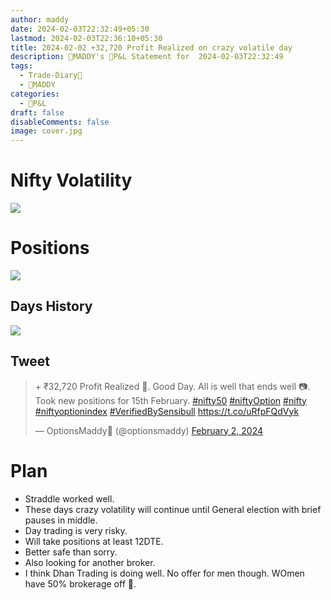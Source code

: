 ```yaml
---
author: maddy
date: 2024-02-03T22:32:49+05:30
lastmod: 2024-02-03T22:36:10+05:30
title: 2024-02-02 +32,720 Profit Realized on crazy volatile day
description: 🧔MADDY's 💸P&L Statement for  2024-02-03T22:32:49
tags:
  - Trade-Diary📗
  - 🧔MADDY
categories:
  - 💸P&L
draft: false
disableComments: false
image: cover.jpg
---
```

# Nifty Volatility

![](https://i.imgur.com/FnlN4ie.png)

# Positions

![](https://i.imgur.com/YcrzOmK.png)

## Days History

![](https://i.imgur.com/42OU2Mu.png)

## Tweet
<blockquote class="twitter-tweet"><p lang="en" dir="ltr">+ ₹32,720 Profit Realized 🙂. Good Day. All is well that ends well 📷. Took new positions for 15th February. <a href="https://twitter.com/hashtag/nifty50?src=hash&amp;ref_src=twsrc%5Etfw">#nifty50</a> <a href="https://twitter.com/hashtag/niftyOption?src=hash&amp;ref_src=twsrc%5Etfw">#niftyOption</a> <a href="https://twitter.com/hashtag/nifty?src=hash&amp;ref_src=twsrc%5Etfw">#nifty</a> <a href="https://twitter.com/hashtag/niftyoptionindex?src=hash&amp;ref_src=twsrc%5Etfw">#niftyoptionindex</a> <a href="https://twitter.com/hashtag/VerifiedBySensibull?src=hash&amp;ref_src=twsrc%5Etfw">#VerifiedBySensibull</a> <a href="https://t.co/uRfpFQdVyk">https://t.co/uRfpFQdVyk</a></p>&mdash; OptionsMaddy🍥 (@optionsmaddy) <a href="https://twitter.com/optionsmaddy/status/1753358808859148309?ref_src=twsrc%5Etfw">February 2, 2024</a></blockquote> <script async src="https://platform.twitter.com/widgets.js" charset="utf-8"></script>

# Plan

- Straddle worked well.
- These days crazy volatility will continue until General election with brief pauses in middle.
- Day trading is very risky.
- Will take positions at least 12DTE.
- Better safe than sorry.
- Also looking for another broker.
- I think Dhan Trading is doing well. No offer for men though. WOmen have 50% brokerage off 😤.